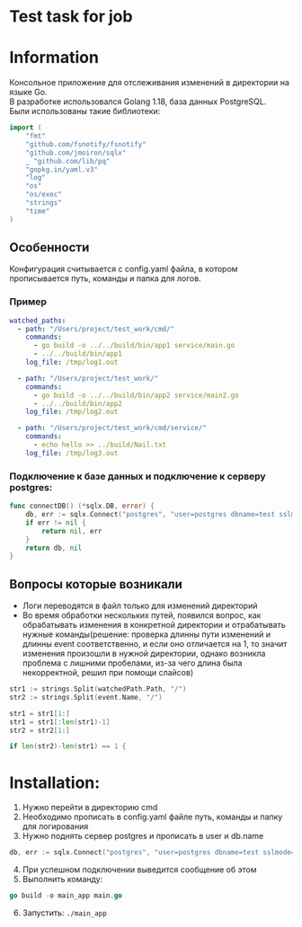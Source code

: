 # Test task for job

# Information
Консольное приложение для отслеживания изменений в директории на языке Go. \
В разработке использовался Golang 1.18, база данных PostgreSQL. \
Были использованы такие библиотеки:
```go
import (
	"fmt"
	"github.com/fsnotify/fsnotify"
	"github.com/jmoiron/sqlx"
	_ "github.com/lib/pq"
	"gopkg.in/yaml.v3"
	"log"
	"os"
	"os/exec"
	"strings"
	"time"
)
```

## Особенности
Конфигурация считывается с config.yaml файла, в котором прописывается путь, команды и папка для логов.
### Пример
```yaml
watched_paths:
  - path: "/Users/project/test_work/cmd/"
    commands:
      - go build -o ../../build/bin/app1 service/main.go
      - ../../build/bin/app1
    log_file: /tmp/log1.out

  - path: "/Users/project/test_work/"
    commands:
      - go build -o ../../build/bin/app2 service/main2.go
      - ../../build/bin/app2
    log_file: /tmp/log2.out

  - path: "/Users/project/test_work/cmd/service/"
    commands:
      - echo hello >> ../build/Nail.txt
    log_file: /tmp/log3.out
```
### Подключение к базе данных и подключение к серверу postgres:
```go
func connectDB() (*sqlx.DB, error) {
	db, err := sqlx.Connect("postgres", "user=postgres dbname=test sslmode=disable")
	if err != nil {
		return nil, err
	}
	return db, nil
}
```

## Вопросы которые возникали
- Логи переводятся в файл только для изменений директорий
- Во время обработки нескольких путей, появился вопрос, как обрабатывать изменения в конкретной директории и отрабатывать нужные команды(решение: проверка длинны пути изменений и длинны event соответственно, и если оно отличается на 1, то значит изменения произошли в нужной директории, однако возникла проблема с лишними пробелами, из-за чего длина была некорректной, решил при помощи слайсов)
```go
str1 := strings.Split(watchedPath.Path, "/")
str2 := strings.Split(event.Name, "/")

str1 = str1[1:]
str1 = str1[:len(str1)-1]
str2 = str2[1:]

if len(str2)-len(str1) == 1 {
```

# Installation:
1) Нужно перейти в директорию cmd
2) Необходимо прописать в config.yaml файле путь, команды и папку для логирования
3) Нужно поднять сервер postgres и прописать в user и db.name
```go
db, err := sqlx.Connect("postgres", "user=postgres dbname=test sslmode=disable")
```
4) При успешном подключении выведится сообщение об этом
5) Выполнить команду:
```go
go build -o main_app main.go
```
6) Запустить:
```./main_app```